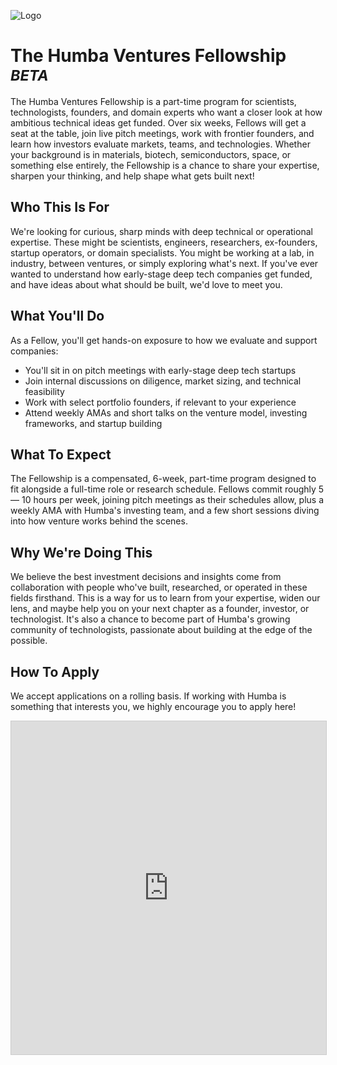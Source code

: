 <meta name="twitter:card" content="summary_large_image" />
<meta name="twitter:site" content="@humbavc" />
<meta name="twitter:image" content="https://humbaventures.com/twitter_card.png" />
<link rel="stylesheet" type="text/css" href="https://lpolovets.github.io/style.css">

<a href="#top"></a>
![Logo](../humba_logo.png)

# The Humba Ventures Fellowship<sup> _BETA_</sup>

The Humba Ventures Fellowship is a part-time program for scientists, technologists, founders, and domain experts who want a closer look at how ambitious technical ideas get funded. Over six weeks, Fellows will get a seat at the table, join live pitch meetings, work with frontier founders, and learn how investors evaluate markets, teams, and technologies. Whether your background is in materials, biotech, semiconductors, space, or something else entirely, the Fellowship is a chance to share your expertise, sharpen your thinking, and help shape what gets built next!


## Who This Is For
We're looking for curious, sharp minds with deep technical or operational expertise. These might be scientists, engineers, researchers, ex-founders, startup operators, or domain specialists. You might be working at a lab, in industry, between ventures, or simply exploring what's next. If you've ever wanted to understand how early-stage deep tech companies get funded, and have ideas about what should be built, we'd love to meet you.

## What You'll Do
As a Fellow, you'll get hands-on exposure to how we evaluate and support companies:
- You'll sit in on pitch meetings with early-stage deep tech startups
- Join internal discussions on diligence, market sizing, and technical feasibility
- Work with select portfolio founders, if relevant to your experience
- Attend weekly AMAs and short talks on the venture model, investing frameworks, and startup building

## What To Expect
The Fellowship is a compensated, 6-week, part-time program designed to fit alongside a full-time role or research schedule. Fellows commit roughly 5 — 10 hours per week, joining pitch meetings as their schedules allow, plus a weekly AMA with Humba's investing team, and a few short sessions diving into how venture works behind the scenes.

## Why We're Doing This
We believe the best investment decisions and insights come from collaboration with people who've built, researched, or operated in these fields firsthand. This is a way for us to learn from your expertise, widen our lens, and maybe help you on your next chapter as a founder, investor, or technologist. It's also a chance to become part of Humba's growing community of technologists, passionate about building at the edge of the possible.

## How To Apply
We accept applications on a rolling basis. If working with Humba is something that interests you, we highly encourage you to apply here! 

<iframe class="airtable-embed" src="https://airtable.com/embed/appXTuJS9xxv67Z6E/pagrbbWjW59AKveq2/form" frameborder="0" onmousewheel="" width="100%" height="533" style="background: transparent; border: 1px solid #ccc;"></iframe>
